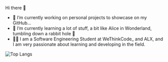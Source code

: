 Hi there 👋

- 🔭 I’m currently working on personal projects to showcase on my GitHub...
- 🌱 I’m currently learning a lot of stuff, a bit like Alice in Wonderland, tumbling down a rabbit hole 🐰
- 👨‍🎓 I am a Software Engineering Student at WeThinkCode_ and ALX, and I am very passionate about learning and developing in the field.


![Top Langs](https://github-readme-stats.vercel.app/api/top-langs/?username=Sashlyn-Govindasamy-Dev&layout=compact)
